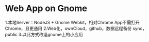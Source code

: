 # Web App on Gnome
1.本地Server：NodeJS + Gnome Webkit，相对Chrome App不需打开Chrome，且更通用
2.Web化，ownCloud，github，数据远程备份 sync，public
3.以此方式改造gnome上的小应用
